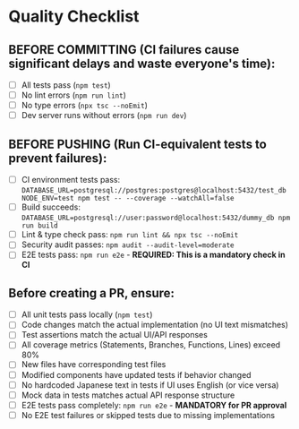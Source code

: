 # Quality Checklist

## BEFORE COMMITTING (CI failures cause significant delays and waste everyone's time):

- [ ] All tests pass (`npm test`)
- [ ] No lint errors (`npm run lint`)
- [ ] No type errors (`npx tsc --noEmit`)
- [ ] Dev server runs without errors (`npm run dev`)

## BEFORE PUSHING (Run CI-equivalent tests to prevent failures):

- [ ] CI environment tests pass: `DATABASE_URL=postgresql://postgres:postgres@localhost:5432/test_db NODE_ENV=test npm test -- --coverage --watchAll=false`
- [ ] Build succeeds: `DATABASE_URL=postgresql://user:password@localhost:5432/dummy_db npm run build`
- [ ] Lint & type check pass: `npm run lint && npx tsc --noEmit`
- [ ] Security audit passes: `npm audit --audit-level=moderate`
- [ ] E2E tests pass: `npm run e2e` - **REQUIRED: This is a mandatory check in CI**

## Before creating a PR, ensure:

- [ ] All unit tests pass locally (`npm test`)
- [ ] Code changes match the actual implementation (no UI text mismatches)
- [ ] Test assertions match the actual UI/API responses
- [ ] All coverage metrics (Statements, Branches, Functions, Lines) exceed 80%
- [ ] New files have corresponding test files
- [ ] Modified components have updated tests if behavior changed
- [ ] No hardcoded Japanese text in tests if UI uses English (or vice versa)
- [ ] Mock data in tests matches actual API response structure
- [ ] E2E tests pass completely: `npm run e2e` - **MANDATORY for PR approval**
- [ ] No E2E test failures or skipped tests due to missing implementations
